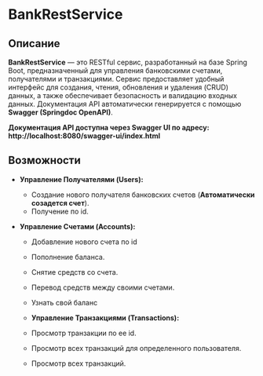 # BankRestService

## Описание

**BankRestService** — это RESTful сервис, разработанный на базе Spring Boot, предназначенный для управления банковскими счетами, получателями и транзакциями. Сервис предоставляет удобный интерфейс для создания, чтения, обновления и удаления (CRUD) данных, а также обеспечивает безопасность и валидацию входных данных. Документация API автоматически генерируется с помощью **Swagger (Springdoc OpenAPI)**.

**Документация API доступна через Swagger UI по адресу: http://localhost:8080/swagger-ui/index.html**

## Возможности

- **Управление Получателями (Users):**
  - Создание нового получателя банковских счетов (**Автоматически созадется счет**).
  - Получение по id.

- **Управление Счетами (Accounts):**
  - Добавление нового счета по id
  - Пополнение баланса.
  - Снятие средств со счета.
  - Перевод средств между своими счетами.
  - Узнать свой баланс
  
  - **Управление Транзакциями (Transactions):**
  - Просмотр транзакции по ее id.
  - Просмотр всех транзакций для определенного пользователя.
  - Просмотр всех транзакций.


